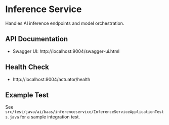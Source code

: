 # Inference Service

Handles AI inference endpoints and model orchestration.

## API Documentation
- Swagger UI: http://localhost:9004/swagger-ui.html

## Health Check
- http://localhost:9004/actuator/health

## Example Test
See `src/test/java/ai/baas/inferenceservice/InferenceServiceApplicationTests.java` for a sample integration test. 